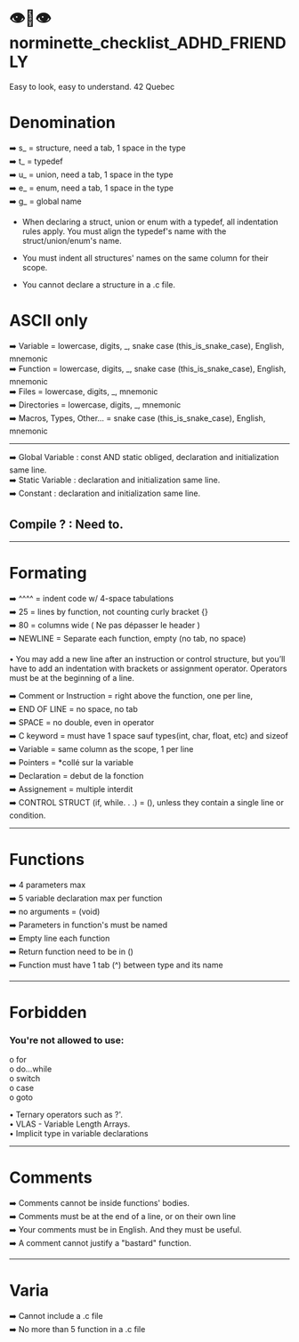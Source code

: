 # 👁️👄👁️ norminette_checklist_ADHD_FRIENDLY
Easy to look, easy to understand. 42 Quebec
# Denomination

➡️ s_ = structure, need a tab, 1 space in the type\
➡️ t_ = typedef\
➡️ u_ = union, need a tab, 1 space in the type\
➡️ e_ = enum, need a tab, 1 space in the type\
➡️ g_ = global name

* When declaring a struct, union or enum with a typedef, all indentation rules apply.
You must align the typedef's name with the struct/union/enum's name.

* You must indent all structures' names on the same column for their scope.

* You cannot declare a structure in a .c file.


# ASCII only

➡️ Variable = lowercase, digits, _, snake case (this_is_snake_case), English, mnemonic\
➡️ Function = lowercase, digits, _, snake case (this_is_snake_case), English, mnemonic\
➡️ Files = lowercase, digits, _, mnemonic\
➡️ Directories = lowercase, digits, _, mnemonic\
➡️ Macros, Types, Other... = snake case (this_is_snake_case), English, mnemonic

- - - -

➡️ Global Variable : const AND static obliged, declaration and initialization same line.\
➡️ Static Variable : declaration and initialization same line.\
➡️ Constant : declaration and initialization same line.

## Compile ? : Need to.

- - -

# Formating

➡️ ^^^^ = indent code w/ 4-space tabulations\
➡️ 25 = lines by function, not counting curly bracket {}\
➡️ 80 = columns wide ( Ne pas dépasser le header )\
➡️ NEWLINE = Separate each function, empty (no tab, no space)

• You may add a new line after an instruction or control structure, but you’ll have
to add an indentation with brackets or assignment operator. Operators must be at
the beginning of a line.

➡️ Comment or Instruction = right above the function, one per line,\
➡️ END OF LINE = no space, no tab\
➡️ SPACE = no double, even in operator\
➡️ C keyword = must have 1 space sauf types(int, char, float, etc) and sizeof\
➡️ Variable = same column as the scope, 1 per line\
➡️ Pointers = *collé sur la variable\
➡️ Declaration = debut de la fonction\
➡️ Assignement = multiple interdit\
➡️ CONTROL STRUCT (if, while. . .) = (), unless they contain a single line or condition.

- - - 

# Functions

➡️ 4 parameters max\
➡️ 5 variable declaration max per function\
➡️ no arguments = (void)\
➡️ Parameters in function's must be named\
➡️ Empty line each function\
➡️ Return function need to be in ()\
➡️ Function must have 1 tab (^) between type and its name


- - - 

# Forbidden

### You're not allowed to use:
   o for\
    o do...while\
    o switch\
    o case\
   o goto

• Ternary operators such as ?'.\
• VLAS - Variable Length Arrays.\
• Implicit type in variable declarations

- - - 

# Comments

➡️  Comments cannot be inside functions' bodies.\
➡️  Comments must be at the end of a line, or on their own line\
➡️  Your comments must be in English. And they must be useful.\
➡️  A comment cannot justify a "bastard" function.

- - - 

# Varia
➡️  Cannot include a .c file\
➡️  No more than 5 function in a .c file
